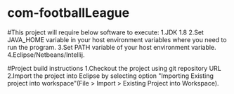 # com-footballLeague
 #This project will require below software to execute:
  1.JDK 1.8
  2.Set JAVA_HOME variable in your host environment variables where you need to run the program.
  3.Set PATH variable of your host environment variable.
  4.Eclipse/Netbeans/Intellij.
 
 
 #Project build instructions
  1.Checkout the project using git repository URL 
  2.Import the project into Eclipse by selecting option "Importing Existing project into workspace"(File > Import > Existing Project into Workspace).

